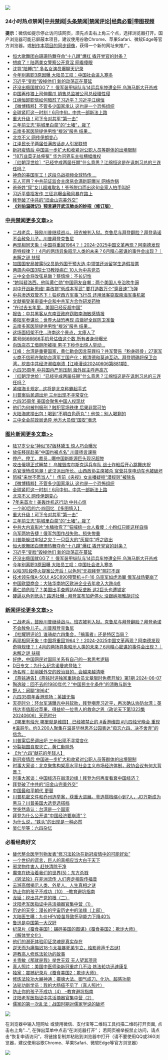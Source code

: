 ![](https://raw.githubusercontent.com/jsvpn/jsproxy/dev/64photo/fqnews-qr.jpg)

<div id="tt">
<h3>24小时热点禁闻|<a href="#%E4%B8%AD%E5%85%B1%E7%A6%81%E9%97%BB%E6%9B%B4%E5%A4%9A%E6%96%87%E7%AB%A0">中共禁闻</a>|<a href="#%E5%9B%BE%E7%89%87%E6%96%B0%E9%97%BB%E6%9B%B4%E5%A4%9A%E6%96%87%E7%AB%A0">头条禁闻</a>|<a href="#%E6%96%B0%E9%97%BB%E8%AF%84%E8%AE%BA%E6%9B%B4%E5%A4%9A%E6%96%87%E7%AB%A0">禁闻评论|<a href="#%E5%BF%85%E7%9C%8B%E7%BB%8F%E5%85%B8%E5%A5%BD%E6%96%87">经典必看</a>|<a href="https://2654106.xyz/3" target="_blank">带图视频</a></h3>
<div><b>提示：</b>微信如提示停止访问该网页，须先点击右上角三个点，选择浏览器打开。国产浏览器可能已屏蔽本项目，建议使用谷歌Chrome、苹果Safari、微软Edge等官方浏览器。或<a href="%E5%88%B6%E4%BD%9Cgit%E7%A6%81%E9%97%BB%E9%95%9C%E5%83%8F.md">制作本项目的同步镜像</a>，获得一个新的网址来推广。</div>
<ul>

<li><a href="/topimagenews/20240607/2046775.md">恒大歌舞团白珊珊热舞夺命“十八蹲”爆红 撬开党官的封条？</a></li>
<li><a href="/cnnews/20240607/2046800.md">想疯了！陆两美女警察公开意淫 网看傻眼</a></li>
<li><a href="/yule/20240607/2046802.md">沈导“陪睡门” 多名女演员爆聊天记录</a></li>
<li><a href="/topimagenews/20240606/2046648.md">今年别离职3原因曝 大陆员工叹：中国社会进入寒冬</a></li>
<li><a href="/topimagenews/20240607/2046774.md">习近平“变脸”毁掉他们 新的动荡正在蔓延</a></li>
<li><a href="/topimagenews/20240607/2046761.md">还没出俄国就GG了！ 俄军装甲纵队与14运兵车惨遭全歼 乌海马斯大开杀戒</a></li>
<li><a href="/cbnews/20240606/2046675.md">中国再传狼上司伸魔爪 销售总监被公司总经理性侵</a></li>
<li><a href="/sohnews/20240606/2046664.md">江绵恒卸职信如何暗怼了习近平？习近平江绵恒</a></li>
<li><a href="/topimagenews/20240607/2046900.md">【微博精粹】不管多少国家承认 这也是一个恐怖组织</a></li>
<li><a href="/topimagenews/20240607/2046890.md">全球紧盯这一时刻！6月中旬，中共一部新法上路</a></li>
<li><a href="/topimagenews/20240607/2046813.md">重大升级！可下令对共军“第一击”</a></li>
<li><a href="/topimagenews/20240607/2046791.md">三年前立志“拱城里白菜”的“土猪”，栽了</a></li>
<li><a href="/cbnews/20240607/2046912.md">云南多家医院提供男性“根浴”服务 结果…</a></li>
<li><a href="/topimagenews/20240607/2046866.md">北京不义 网传伊朗变心</a></li>
<li><a href="/headline/20240607/2046812.md">江泽民长子两届任满放话走人引发联想</a></li>
<li><a href="/comments/20240607/2046732.md">新冠疫情后 中国进一步扩大和收紧对公职人员等群体的出境限制</a></li>
<li><a href="/cbnews/20240607/2046746.md">“18万韭菜无处伸冤” 华为问界车主拉横幅维权</a></li>
<li><a href="/cbnews/20240607/2046884.md">〖红朝浮世绘〗“已经完成两届任期”什么意思？江绵恒这是在讽刺习总的三连任吗？</a></li>
<li><a href="/cnnews/20240607/2046801.md">神奇的美国军工！这段乌战视频全球热传….</a></li>
<li><a href="/baitai/20240607/2046992.md">无人可用？中共前证监会主席易会满新职曝光 网络炸锅</a></li>
<li><a href="/cnnews/20240607/2046764.md">爸爸姓“尿”女儿超难取名！爷爷脱口而出这句全家人拍手叫好</a></li>
<li><a href="/ccpdope/20240607/2046716.md">习近平昏招发作 三征兆曝金融风暴在路上</a></li>
<li><a href="/comments/20240607/2046701.md">拜登破了中共的“旧金山完美外交”</a></li>
<li><b><a href="/comments/20200207/1272816.md" target="_blank">《刘伯温碑记》预言避开武汉肺炎的妙招（修订版）</a></b></li>
</ul>
</div>

<div class="catlist">
<h3><a href="/cbnews/" target="_blank">中共禁闻</a><span><a href="/cbnews/" target="_blank" rel="nofollow">更多文章>></a></span></h3>
<ul>
<li><a href="/comments/20240607/2047109.md" target="_blank">二战老兵，鼓励川普继续战斗。班农被判入狱。克鲁尼与拜登翻脸？拜登承诺不会赦免儿子。川普拜登克鲁尼</a></li>
<li><a href="/comments/20240607/2047062.md" target="_blank">再现相同天象！中国将重回1964？！2024-2025中国文革再现？阿南德发现奇特规律？！4月的两场异象昭示人类的未来？6月精心密谋的事件会出现？｜未解之谜 扶摇</a></li>
<li><a href="/cbnews/20240607/2047054.md" target="_blank">加国国安局披露5议员助外国干预大选 中领馆还派留学生造假投票</a></li>
<li><a href="/cbnews/20240607/2047053.md" target="_blank">两周内中国3院士13教授病亡 10人为中共党员</a></li>
<li><a href="/cbnews/20240607/2047035.md" target="_blank">三中全会将改弦易辙？蔡慎坤：不长记性</a></li>
<li><a href="/cbnews/20240607/2046927.md" target="_blank">“她叫裴洛西、他叫黄仁勋”中国网友自嘲：两个美国人专治吹牛逼</a></li>
<li><a href="/cbnews/20240607/2046926.md" target="_blank">对中开战新思维! 美改拼“低成本军武” 要打造数万个“穿音速”飞弹</a></li>
<li><a href="/cbnews/20240607/2046925.md" target="_blank">中共渗透双管齐下！狂挖西方军事飞行员 还用骇客窃取南海军事机密</a></li>
<li><a href="/cbnews/20240607/2046924.md" target="_blank">文献揭受美审查中企和中共军方合作研发药物</a></li>
<li><a href="/cbnews/20240607/2046917.md" target="_blank">“在过去五年里，美国已经反超中国”</a></li>
<li><a href="/cbnews/20240607/2046916.md" target="_blank">报告：中共黑客从东南亚政府窃取南海敏感情报</a></li>
<li><a href="/cbnews/20240607/2046915.md" target="_blank">英陆军参谋长：世界大战恐再现 应做好全民防卫准备</a></li>
<li><a href="/cbnews/20240607/2046912.md" target="_blank">云南多家医院提供男性“根浴”服务 结果…</a></li>
<li><a href="/cbnews/20240607/2046909.md" target="_blank">这场面招架不住…济南这个景点，太瘆人了</a></li>
<li><a href="/cbnews/20240607/2046908.md" target="_blank">尾号6666666手机号估值这个数 所有者身份曝光</a></li>
<li><a href="/cbnews/20240607/2046907.md" target="_blank">向饭店员工借厕所被拒 男子下秒作出惊人举动…</a></li>
<li><a href="/cbnews/20240607/2046899.md" target="_blank">江峰：台湾是重要国家，黄仁勳会因言获罪吗？共军警告「粉身碎骨」27家军火商不信邪齐聚助台湾军工国产化；赖清德和莫迪互动，拜登明确将保卫台湾，挖苦中共经济濒临崩溃【江峰漫谈20240606第881期】</a></li>
<li><a href="/cbnews/20240607/2046889.md" target="_blank">六四35周年 中共国内严厉压制 海外民主呼声高亢</a></li>
<li><a href="/cbnews/20240607/2046884.md" target="_blank">〖红朝浮世绘〗“已经完成两届任期”什么意思？江绵恒这是在讽刺习总的三连任吗？</a></li>
<li><a href="/cbnews/20240607/2046867.md" target="_blank">紧缩海关规定…这将是北京称霸起手式</a></li>
<li><a href="/comments/20240607/2046854.md" target="_blank">川普案后民调出炉 三州出现不寻常变化</a></li>
<li><a href="/cbnews/20240607/2046841.md" target="_blank">六四35周年 美国会聚焦中国人权现状</a></li>
<li><a href="/cbnews/20240607/2046792.md" target="_blank">他们为何被判极刑？触犯官场铁律 后果非常可怕</a></li>
<li><a href="/cbnews/20240607/2046762.md" target="_blank">大陆海底捞出包！喝到“不明白色药丸”！他惊：别人喝剩的</a></li>
<li><a href="/cbnews/20240607/2046747.md" target="_blank">三中全会前政局诡异 地方大员借“国安”表忠</a></li>

</ul>
</div>
<div class="catlist">
<h3><a href="/topimagenews/" target="_blank">图片新闻</a><span><a href="/topimagenews/" target="_blank" rel="nofollow">更多文章>></a></span></h3>
<ul>
<li><a href="/topimagenews/20240607/2047099.md" target="_blank">陆17岁少女“神似”87版林黛玉 惊人巧合曝光</a></li>
<li><a href="/topimagenews/20240607/2047098.md" target="_blank">放任移民赴美“中国也被点名” 川普扬言课税</a></li>
<li><a href="/topimagenews/20240607/2047084.md" target="_blank">停产、停工、裁员…曝中国新能源巨头现况超惨</a></li>
<li><a href="/topimagenews/20240607/2047083.md" target="_blank">攻击俄境正式解禁！ 乌摧毁库尔斯克运兵车队 战士炸船后开心跳舞庆祝</a></li>
<li><a href="/topimagenews/20240607/2047052.md" target="_blank">杀官泄愤成风潮！武汉派出所长、山西政协主席被杀 官营共享电动车也被破坏</a></li>
<li><a href="/topimagenews/20240607/2047034.md" target="_blank">怒喊“来世不愿当人”！ 传前《央视》女主播疑拒“潜规则”被除名</a></li>
<li><a href="/topimagenews/20240607/2046900.md" target="_blank">【微博精粹】不管多少国家承认 这也是一个恐怖组织</a></li>
<li><a href="/topimagenews/20240607/2046890.md" target="_blank">全球紧盯这一时刻！6月中旬，中共一部新法上路</a></li>
<li><a href="/topimagenews/20240607/2046866.md" target="_blank">北京不义 网传伊朗变心</a></li>
<li><a href="/topimagenews/20240607/2046865.md" target="_blank">7年来首次！美轰炸机这行动 中共心惊</a></li>
<li><a href="/topimagenews/20240607/2046864.md" target="_blank">一个80后的六·四回忆 【多图慎入】</a></li>
<li><a href="/topimagenews/20240607/2046813.md" target="_blank">重大升级！可下令对共军“第一击”</a></li>
<li><a href="/topimagenews/20240607/2046791.md" target="_blank">三年前立志“拱城里白菜”的“土猪”，栽了</a></li>
<li><a href="/topimagenews/20240607/2046790.md" target="_blank">中共大内宣影片“水桶抬弯了”狂喊统一台人看傻：小粉红只能这样自嗨</a></li>
<li><a href="/topimagenews/20240607/2046789.md" target="_blank">乌军两地告捷！俄军包围作战失败、损失惨重</a></li>
<li><a href="/topimagenews/20240607/2046788.md" target="_blank">川普能躲过牢狱之灾？一只巨大的“灰犀牛”呼之欲出</a></li>
<li><a href="/topimagenews/20240607/2046775.md" target="_blank">恒大歌舞团白珊珊热舞夺命“十八蹲”爆红 撬开党官的封条？</a></li>
<li><a href="/topimagenews/20240607/2046774.md" target="_blank">习近平“变脸”毁掉他们 新的动荡正在蔓延</a></li>
<li><a href="/topimagenews/20240607/2046761.md" target="_blank">还没出俄国就GG了！ 俄军装甲纵队与14运兵车惨遭全歼 乌海马斯大开杀戒</a></li>
<li><a href="/topimagenews/20240606/2046648.md" target="_blank">今年别离职3原因曝 大陆员工叹：中国社会进入寒冬</a></li>
<li><a href="/topimagenews/20240606/2046647.md" target="_blank">以哈3阶段停火提案公开后！以色列“无视拜登”照打不误</a></li>
<li><a href="/topimagenews/20240606/2046616.md" target="_blank">技术领先俄A-50U! ASC890预警机＋F-16 乌空军如虎添翼 俄军战场要崩了</a></li>
<li><a href="/topimagenews/20240606/2046615.md" target="_blank">中国欧盟商会：大陆华南地区欧洲企业去年收入大跌4成</a></li>
<li><a href="/topimagenews/20240606/2046614.md" target="_blank">黄仁勋危险了？美国出手查辉达AI反垄断 这2巨头也遭锁定</a></li>
<li><a href="/topimagenews/20240606/2046548.md" target="_blank">硬逼以色列低头? 路透社曝 : 拜登宣布加萨停火 没跟纳坦雅胡讨论</a></li>

</ul>
</div>
<div class="catlist">
<h3><a href="/comments/" target="_blank">新闻评论</a><span><a href="/comments/" target="_blank" rel="nofollow">更多文章>></a></span></h3>
<ul>
<li><a href="/comments/20240607/2047109.md" target="_blank">二战老兵，鼓励川普继续战斗。班农被判入狱。克鲁尼与拜登翻脸？拜登承诺不会赦免儿子。川普拜登克鲁尼</a></li>
<li><a href="/comments/20240607/2047087.md" target="_blank">【杜耀明评论】谁骑劫六四集会，「搞事者」还是特区当局？</a></li>
<li><a href="/comments/20240607/2047062.md" target="_blank">再现相同天象！中国将重回1964？！2024-2025中国文革再现？阿南德发现奇特规律？！4月的两场异象昭示人类的未来？6月精心密谋的事件会出现？｜未解之谜 扶摇</a></li>
<li><a href="/comments/20240607/2047060.md" target="_blank">好绝，中国网民对国际关系有自己的一套思考逻辑</a></li>
<li><a href="/comments/20240607/2046948.md" target="_blank">D日专文：为什么纪念诺曼底登陆？</a></li>
<li><a href="/comments/20240607/2046935.md" target="_blank">汤名晖：彭丽媛外交的政治目的，会越来越清晰</a></li>
<li><a href="/comments/20240607/2046923.md" target="_blank">【燕铭通告】《燕铭时评独家重磅会员文章限时免费开放》第1期 2024-06-07</a></li>
<li><a href="/comments/20240607/2046895.md" target="_blank">陶逸骏：回不去的1980年代？“中国民主化条件”的溃散与新生</a></li>
<li><a href="/comments/20240607/2046894.md" target="_blank">野人：闲聊“8964”</a></li>
<li><a href="/comments/20240607/2046874.md" target="_blank">六四35周年香港现场：英雄无悔</a></li>
<li><a href="/comments/20240607/2046863.md" target="_blank">天亮时分：环台军演曝光中共软肋，拜登嘲弄习近平，再次确认协防台湾；英伟达市值超过苹果，得益於一位贵人的救命之恩（政论天下第1323集 20240606）天亮时分</a></li>
<li><a href="/comments/20240607/2046862.md" target="_blank">【哪里有烛光 哪里就是维园】 已经被禁止的 #香港维园 #六四烛光晚会 重现 #温哥华。约3,200人聚集在温哥华林思齐公园表达&quot;毋忘六四、决不舍弃&quot;的信念。</a></li>
<li><a href="/comments/20240607/2046854.md" target="_blank">川普案后民调出炉 三州出现不寻常变化</a></li>
<li><a href="/comments/20240607/2046834.md" target="_blank">分裂祖国自取灭亡，黄仁勳除外</a></li>
<li><a href="/comments/20240607/2046770.md" target="_blank">【为“六四”献花的年轻人】</a></li>
<li><a href="/comments/20240607/2046732.md" target="_blank">新冠疫情后 中国进一步扩大和收紧对公职人员等群体的出境限制</a></li>
<li><a href="/comments/20240607/2046703.md" target="_blank">时事大家谈：北京聚焦构架高水平社会主义市场经济体制，政协会议有何大背景？</a></li>
<li><a href="/comments/20240607/2046702.md" target="_blank">时事大家谈：中国经济在崩溃边缘！拜登为何再度看衰中国经济？</a></li>
<li><a href="/comments/20240607/2046701.md" target="_blank">拜登破了中共的“旧金山完美外交”</a></li>
<li><a href="/comments/20240606/2046682.md" target="_blank">中国最和平朝代 更替</a></li>
<li><a href="/comments/20240606/2046643.md" target="_blank">川普机密文件和乔州选举案，获重大进展。竞选搭档缩小到7人，JD万斯成为黑马？川普美国大选竞选搭档</a></li>
<li><a href="/comments/20240606/2046597.md" target="_blank">党突然承认：台湾是一个国家</a></li>
<li><a href="/comments/20240606/2046555.md" target="_blank">拜登为什么公开讲“中国经济要崩溃“？</a></li>
<li><a href="/comments/20240606/2046498.md" target="_blank">为什么说，“铁头”的出现是一种必然</a></li>
<li><a href="/comments/20240606/2046444.md" target="_blank">吴仁华等：六四杂忆</a></li>

</ul>
</div>

<div class="catlist">
<h3>必看经典好文</h3>
<ul>
<li><a href="/comments/20210720/1518906.md" target="_blank">替代整合医学刊物发表“修习法轮功在新冠疫情中的可能好处”</a></li>
<li><a href="/comments/20200621/1348067.md" target="_blank">一个世纪的谎言，巨人的真相应当大白于天下</a></li>
<li><a href="/cbnews/20220508/1730049.md" target="_blank">邪灵物件害人 赶快清除干净</a></li>
<li><a href="/topimagenews/20180524/946967.md" target="_blank">魔鬼在统治着我们的世界(5)：东方杀戮</a></li>
<li><a href="/comments/20210509/1542786.md" target="_blank">《转法轮》在非洲流传 人们奔走相告传福音</a></li>
<li><a href="/comments/20200919/82684.md" target="_blank">云游高僧揭示人类、外星人、人生真相之谜</a></li>
<li><a href="/comments/20230925/1899103.md" target="_blank">防止你的孩子不成功（10） &#8211;教育避坑指南</a></li>
<li><a href="/comments/20200928/1404653.md" target="_blank">龙延：挖出共产党的根（二）</a></li>
<li><a href="/comments/20221222/1826754.md" target="_blank">沈阳老军医指证中共活摘器官集中营（1）</a></li>
<li><a href="/tculture/20121025/73065.md" target="_blank">历史的天空：漫长的宇宙历史中的法缘（上部）</a></li>
<li><a href="/comments/20231220/1976789.md" target="_blank">大陆医生曝：九价HPV疫苗导致怀孕能力下降40%</a></li>
<li><a href="/cnnews/20210213/1486568.md" target="_blank">鲁迅是中国第一大汉奸</a></li>
<li><a href="/comments/20210123/1473011.md" target="_blank">纪录片《蚕食美国1：碾碎美国的图谋》《蚕食美国2：欺诈大师》</a></li>
<li><a href="/bookwiki/20130610/138400.md" target="_blank">《解体党文化》</a></li>
<li><a href="/ssgc/20220828/1777549.md" target="_blank">他们的濒死体验印证灵魂是真实存在</a></li>
<li><a href="/tculture/20190304/1091068.md" target="_blank">逆天而为痛悔迟18-1:太祖暴死弟乍立，烛影斧声千古谜1</a></li>
<li><a href="/comments/20200805/1375080.md" target="_blank">道教高人修炼法轮功的故事</a></li>
<li><a href="/topimagenews/20170331/738673.md" target="_blank">关贵敏《那就是我》举世无双 无人望其项背</a></li>
<li><a href="/comments/20210215/1487728.md" target="_blank">真人照片：美国中医师染新冠重症几不治 炼法轮功迅速康复</a></li>
<li><a href="/taiwannews/20210119/1470761.md" target="_blank">独家：震撼纪录片《蚕食美国2：欺诈大师》</a></li>
<li><a href="/comments/20191203/1234383.md" target="_blank">修炼法轮功大展神通：摄魂大法、御气成刀、化功、超感功能</a></li>
<li><a href="/comments/20210905/1619324.md" target="_blank">法轮功新学员：我的大肠癌不见了（真人照片）</a></li>
<li><a href="/comments/20230918/1935212.md" target="_blank">防止你的孩子不成功（4） &#8211;教育避坑指南</a></li>
<li><a href="/comments/20221222/1826761.md" target="_blank">沈阳老军医指证中共活摘器官集中营（2）</a></li>
<li><a href="/comments/20191110/1037275.md" target="_blank">儒家的第一次乱法：战国时期对儒家学说的破坏</a></li>

</ul>
</div>

![](https://raw.githubusercontent.com/jsvpn/jsproxy/dev/64photo/fqnews-qr.jpg)

在浏览器中输入短网址 或使用微信、支付宝等二维码工具扫描二维码打开页面, 点击右上角"...", 在弹出菜单中点击“在浏览器打开”； 若网页被举报禁止访问，请点击“恢复申请访问”，将链接复制并粘贴到浏览器中打开（请不要使用QQ或360浏览器，建议使用谷歌Chrome、苹果Safari、微软Edge等官方浏览器）

![](https://raw.githubusercontent.com/jsvpn/jsproxy/dev/64photo/wx.jpg)